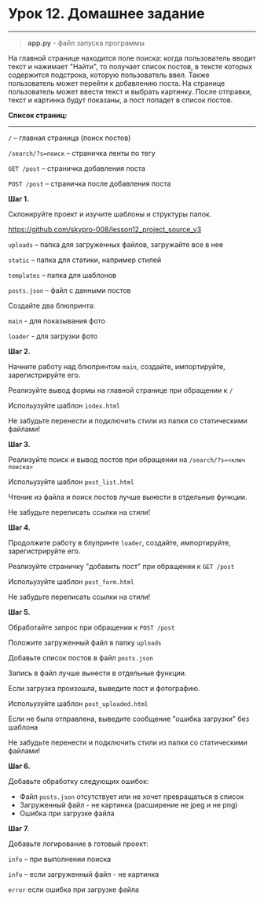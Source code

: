# Урок 12. Домашнее задание <br>

---

> **app.py** - файл запуска программы <br>

На главной странице находится поле поиска: когда пользователь вводит текст и нажимает "Найти", то получает список постов, в тексте которых содержится подстрока, которую пользователь ввел.  Также пользователь может перейти к добавлению поста. На странице пользователь может ввести текст и выбрать картинку. После отправки, текст и картинка будут показаны, а пост попадет в список постов.

**Список страниц:**

---

`/` – главная страница (поиск постов)

`/search/?s=поиск` – страничка ленты по тегу

`GET /post` – страничка добавления поста

`POST /post` – страничка после добавления поста

**Шаг 1.** 

Склонируйте проект и изучите шаблоны и структуры папок. 

https://github.com/skypro-008/lesson12_project_source_v3

`uploads` – папка для загруженных файлов, загружайте все в нее

`static` – папка для статики, например стилей

`templates` – папка для шаблонов

`posts.json` – файл с данными постов 

Создайте два блюпринта:

`main` - для показывания фото

`loader` - для загрузки фото

**Шаг 2.** 

Начните работу над блюпринтом `main`, создайте, импортируйте, зарегистрируйте его.

Реализуйте вывод формы на главной странице при обращении к `/`

Испольузуйте шаблон `index.html`

Не забудьте перенести и подключить стили из папки со статическими файлами! 

**Шаг 3.**

Реализуйте поиск и вывод постов при обращении на `/search/?s=<ключ поиска>` 

Испольузуйте шаблон `post_list.html`

Чтение из файла и поиск постов лучше вынести в отдельные функции.

Не забудьте переписать ссылки на стили! 

**Шаг 4.**

Продолжите работу в блупринте `loader`, создайте, импортируйте, зарегистрируйте его.

Реализуйте страничку "добавить пост" при обращении к `GET /post`

Испольузуйте шаблон `post_form.html`

Не забудьте переписать ссылки на стили! 

**Шаг 5.**

Обработайте запрос при обращении к `POST /post`

Положите загруженный файл в папку `uploads`

Добавьте список постов в файл `posts.json`

Запись в файл лучше вынести в отдельные функции.

Если загрузка произошла, выведите пост и фотографию.

Испольузуйте шаблон `post_uploaded.html`

Если не была отправлена, выведите сообщение "ошибка загрузки" без шаблона

Не забудьте перенести и подключить стили из папки со статическими файлами! 

**Шаг 6.**

Добавьте обработку следующих ошибок:

- Файл `posts.json` отсутствует или не хочет превращаться в список
- Загруженный файл - не картинка (расширение не jpeg и не png)
- Ошибка при загрузке файла

**Шаг 7.**

Добавьте логирование в готовый проект:

`info` – при выполнении поиска

`info` – если загруженный файл - не картинка

`error` если ошибка при загрузке файла